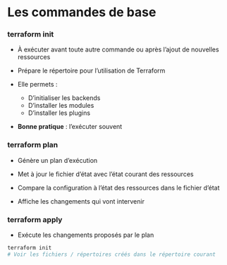 

# Les commandes de base

### terraform init

- À exécuter avant toute autre commande ou après l’ajout de nouvelles ressources

- Prépare le répertoire pour l’utilisation de Terraform

- Elle permets :
  - D’initialiser les backends 
  - D’installer les modules
  - D’installer les plugins

- **Bonne pratique** : l’exécuter souvent


### terraform plan

- Génère un plan d’exécution

- Met à jour le fichier d’état avec l’état courant des ressources

- Compare la configuration à l’état des ressources dans le fichier d’état

- Affiche les changements qui vont intervenir


### terraform apply

- Exécute les changements proposés par le plan 



~~~~~~~~~~~~~~~~~~~~~~~~~~~~~~~~~~~~~~~~~~ {.zsh .numberLines}
terraform init
# Voir les fichiers / répertoires créés dans le répertoire courant
~~~~~~~~~~~~~~~~~~~~~~~~~~~~~~~~~~~~~~~~~~

